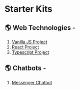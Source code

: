 # Starter Kits


## 🌎 Web Technologies  - 

1. [Vanilla JS Project](https://github.com/TriptoAfsin/vanilla-js-project)
2. [React Project]()
3. [Typescript Project]()


## 🌎 Chatbots  - 

1. [Messenger Chatbot]()